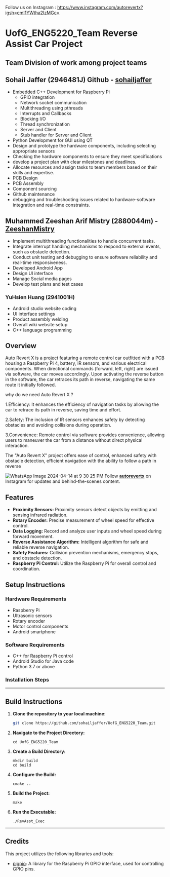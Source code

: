 Follow us on Instagram : https://www.instagram.com/autorevertx?igsh=emI1YWtha2IzMGc=

# UofG_ENG5220_Team Reverse Assist Car Project

## Team Division of work among project teams

   ## Sohail Jaffer (2946481J) Github - [sohailjaffer](https://github.com/sohailjaffer)
   - Embedded C++ Development for Raspberry Pi
     - GPIO integration
     - Network socket communication
     - Multithreading using pthreads
     - Interrupts and Callbacks
     - Blocking I/O
     - Thread synchronization
     - Server and Client
     - Stub handler for Server and Client
   - Python Development for GUI using QT
   - Design and prototype the hardware components, including selecting appropriate sensors
   - Checking the hardware components to ensure they meet specifications
   - develop a project plan with clear milestones and deadlines.
   - Allocate resources and assign tasks to team members based on their skills and expertise.
   - PCB Design 
   - PCB Assembly 
   - Component sourcing
   - Github maintenance
   - debugging and troubleshooting issues related to hardware-software integration and real-time constraints.
     
     
   ## Muhammed Zeeshan Arif Mistry (2880044m) - [ ZeeshanMistry](https://github.com/ZeeshanMistry)
   - Implement multithreading functionalities to handle concurrent tasks.
   - Integrate interrupt handling mechanisms to respond to external events, such as obstacle detection.
   - Conduct unit testing and debugging to ensure software reliability and real-time responsiveness.
   - Developed Android App
   - Design UI interface
   - Manage Social media pages
   - Develop test plans and test cases
     
   ### YuHsien Huang (2941001H)
   - Android studio website coding
   - UI interface settings
   - Product assembly welding
   - Overall wiki website setup
   - C++ language programming



## Overview

Auto Revert X is a project featuring a remote control car outfitted with a PCB housing a Raspberry Pi 4, battery, IR sensors, and various electrical components. When directional commands (forward, left, right) are issued via software, the car moves accordingly. Upon activating the reverse button in the software, the car retraces its path in reverse, navigating the same route it initially followed.

why do we need Auto Revert X ?

1.Efficiency: It enhances the efficiency of navigation tasks by allowing the car to retrace its path in reverse, saving time and effort.

2.Safety: The inclusion of IR sensors enhances safety by detecting obstacles and avoiding collisions during operation.

3.Convenience: Remote control via software provides convenience, allowing users to maneuver the car from a distance without direct physical interaction.



The "Auto Revert X" project offers ease of control, enhanced safety with obstacle detection, efficient navigation with the ability to follow a path in reverse


![WhatsApp Image 2024-04-14 at 9 30 25 PM](https://github.com/sohailjaffer/UofG_ENG5220_Team/assets/157168096/4381e930-c2af-47e7-abad-e128019e4615) Follow **[autorevertx](https://www.instagram.com/autorevertx?igsh=c2dwams5d3dtMXIx)** on Instagram for updates and behind-the-scenes content.


## Features
- **Proximity Sensors:** Proximity sensors detect objects by emitting and sensing infrared radiation.
- **Rotary Encoder:** Precise measurement of wheel speed for effective control.
- **Data Logging:** Record and analyze user inputs and wheel speed during forward movement.
- **Reverse Assistance Algorithm:** Intelligent algorithm for safe and reliable reverse navigation.
- **Safety Features:** Collision prevention mechanisms, emergency stops, and obstacle detection.
- **Raspberry Pi Control:** Utilize the Raspberry Pi for overall control and coordination.


## Setup Instructions

### Hardware Requirements

- Raspberry Pi
- Ultrasonic sensors
- Rotary encoder
- Motor control components
- Android smartphone

### Software Requirements

- C++ for Raspberry Pi control
- Android Studio for Java code
- Python 3.7 or above

### Installation Steps

---

## Build Instructions

1. **Clone the repository to your local machine:**
   ```bash
   git clone https://github.com/sohailjaffer/UofG_ENG5220_Team.git
   ```

2. **Navigate to the Project Directory:**
   ```
   cd UofG_ENG5220_Team
   ```

3. **Create a Build Directory:**
   ```
   mkdir build
   cd build
   ```

4. **Configure the Build:**
   ```
   cmake ..
   ```

5. **Build the Project:**
   ```
   make
   ```

6. **Run the Executable:**
   ```
   ./RevAsst_Exec
   ```

---













## Credits

This project utilizes the following libraries and tools:

- [pigpio](https://github.com/joan2937/pigpio): A library for the Raspberry Pi GPIO interface, used for controlling GPIO pins.

